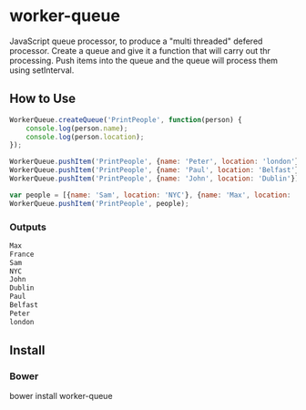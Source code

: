 worker-queue
============

JavaScript queue processor, to produce a "multi threaded" defered processor. Create a queue and give it a function that will carry out thr processing. Push items into the queue and the queue will process them using setInterval.

## How to Use

``` JavaScript
WorkerQueue.createQueue('PrintPeople', function(person) {
	console.log(person.name);
	console.log(person.location);
});

WorkerQueue.pushItem('PrintPeople', {name: 'Peter', location: 'london'});
WorkerQueue.pushItem('PrintPeople', {name: 'Paul', location: 'Belfast'});
WorkerQueue.pushItem('PrintPeople', {name: 'John', location: 'Dublin'});

var people = [{name: 'Sam', location: 'NYC'}, {name: 'Max', location: 'France'}];
WorkerQueue.pushItem('PrintPeople', people);
```
### Outputs

``` bash
Max
France
Sam
NYC
John
Dublin
Paul
Belfast
Peter
london
```

## Install

### Bower

bower install worker-queue




